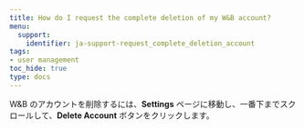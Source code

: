 ```yaml
---
title: How do I request the complete deletion of my W&B account?
menu:
  support:
    identifier: ja-support-request_complete_deletion_account
tags:
- user management
toc_hide: true
type: docs
---
```


W&B のアカウントを削除するには、**Settings** ページに移動し、一番下までスクロールして、**Delete Account** ボタンをクリックします。
